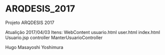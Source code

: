 # ARQDESIS_2017
Projeto ARQDESIS 2017

Atualição 2017/04/03
  Itens:
  WebContent
    usuario.html
    user.html
    index.html
    Usuario.jsp
  controller
    ManterUsuarioController

Hugo Masayoshi Yoshimura

